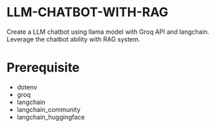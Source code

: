 # LLM-CHATBOT-WITH-RAG

Create a LLM chatbot using llama model with Groq API and langchain. Leverage the chatbot ability with RAG system.

# Prerequisite

- dotenv
- groq
- langchain
- langchain_community
- langchain_huggingface
